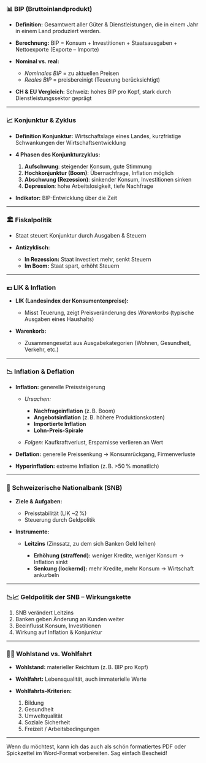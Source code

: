 ### 📊 **BIP (Bruttoinlandprodukt)**

* **Definition:** Gesamtwert aller Güter & Dienstleistungen, die in einem Jahr in einem Land produziert werden.
* **Berechnung:**
  BIP = Konsum + Investitionen + Staatsausgaben + Nettoexporte (Exporte – Importe)
* **Nominal vs. real:**

  * *Nominales BIP* = zu aktuellen Preisen
  * *Reales BIP* = preisbereinigt (Teuerung berücksichtigt)
* **CH & EU Vergleich:** Schweiz: hohes BIP pro Kopf, stark durch Dienstleistungssektor geprägt

---

### 📈 **Konjunktur & Zyklus**

* **Definition Konjunktur:** Wirtschaftslage eines Landes, kurzfristige Schwankungen der Wirtschaftsentwicklung
* **4 Phasen des Konjunkturzyklus:**

  1. **Aufschwung**: steigender Konsum, gute Stimmung
  2. **Hochkonjunktur (Boom)**: Übernachfrage, Inflation möglich
  3. **Abschwung (Rezession)**: sinkender Konsum, Investitionen sinken
  4. **Depression**: hohe Arbeitslosigkeit, tiefe Nachfrage
* **Indikator:** BIP-Entwicklung über die Zeit

---

### 🏛 **Fiskalpolitik**

* Staat steuert Konjunktur durch Ausgaben & Steuern
* **Antizyklisch:**

  * **In Rezession:** Staat investiert mehr, senkt Steuern
  * **Im Boom:** Staat spart, erhöht Steuern

---

### 💶 **LIK & Inflation**

* **LIK (Landesindex der Konsumentenpreise):**

  * Misst Teuerung, zeigt Preisveränderung des *Warenkorbs* (typische Ausgaben eines Haushalts)
* **Warenkorb:**

  * Zusammengesetzt aus Ausgabekategorien (Wohnen, Gesundheit, Verkehr, etc.)

---

### 📉 **Inflation & Deflation**

* **Inflation:** generelle Preissteigerung

  * *Ursachen:*

    * **Nachfrageinflation** (z. B. Boom)
    * **Angebotsinflation** (z. B. höhere Produktionskosten)
    * **Importierte Inflation**
    * **Lohn-Preis-Spirale**
  * *Folgen:* Kaufkraftverlust, Ersparnisse verlieren an Wert
* **Deflation:** generelle Preissenkung → Konsumrückgang, Firmenverluste
* **Hyperinflation:** extreme Inflation (z. B. >50 % monatlich)

---

### 🏦 **Schweizerische Nationalbank (SNB)**

* **Ziele & Aufgaben:**

  * Preisstabilität (LIK \~2 %)
  * Steuerung durch Geldpolitik
* **Instrumente:**

  * **Leitzins** (Zinssatz, zu dem sich Banken Geld leihen)

    * **Erhöhung (straffend):** weniger Kredite, weniger Konsum → Inflation sinkt
    * **Senkung (lockernd):** mehr Kredite, mehr Konsum → Wirtschaft ankurbeln

---

### 📉📈 **Geldpolitik der SNB – Wirkungskette**

1. SNB verändert Leitzins
2. Banken geben Änderung an Kunden weiter
3. Beeinflusst Konsum, Investitionen
4. Wirkung auf Inflation & Konjunktur

---

### 🧘‍♂️ **Wohlstand vs. Wohlfahrt**

* **Wohlstand:** materieller Reichtum (z. B. BIP pro Kopf)
* **Wohlfahrt:** Lebensqualität, auch immaterielle Werte
* **Wohlfahrts-Kriterien:**

  1. Bildung
  2. Gesundheit
  3. Umweltqualität
  4. Soziale Sicherheit
  5. Freizeit / Arbeitsbedingungen

---

Wenn du möchtest, kann ich das auch als schön formatiertes PDF oder Spickzettel im Word-Format vorbereiten. Sag einfach Bescheid!
